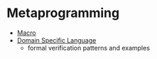# Metaprogramming

* [Macro](./macro/README.md)
* [Domain Specific Language](./DSL/README.md)
    * formal verification patterns and examples